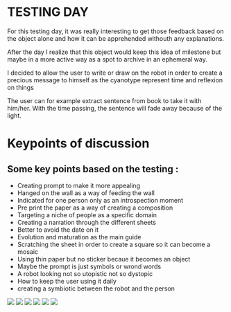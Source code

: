 # TESTING DAY 

For this testing day, it was really interesting to get those feedback based on the object alone and how it can be apprehended withouth any explanations.

After the day I realize that this object would keep this idea of milestone but maybe in a more active way as a spot to archive in an ephemeral way. 

I decided to allow the user to write or draw on the robot in order to create a precious message to himself as the cyanotype represent time and reflexion on things 

The user can for example extract sentence from book to take it with him/her. With the time passing, the sentence will fade away because of the light.


# Keypoints of discussion

## Some key points based on the testing :

- Creating prompt to make it more appealing
- Hanged on the wall as a way of feeding the wall
- Indicated for one person only as an introspection moment
- Pre print the paper as a way of creating a composition
- Targeting a niche of people as a specific domain
- Creating a narration through the different sheets
- Better to avoid the date on it 
- Evolution and maturation as the main guide 
- Scratching the sheet in order to create a square so it can become a mosaic
- Using thin paper but no sticker becaue it becomes an object
- Maybe the prompt is just symbols or wrond words
- A robot looking not so utopistic not so dystopic
- How to keep the user using it daily
- creating a symbiotic between the robot and the person

![](images/testing_day11.jpeg)
![](images/testing_day1.jpeg)
![](images/testing_day8.jpeg)
![](images/testing_day12.jpeg)
![](images/testing_day13.jpeg)
![](images/testing_day14.jpeg)